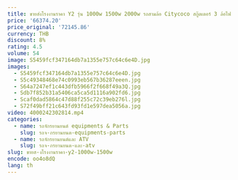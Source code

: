 ```yaml
---
title: ขายส่งโรงงานราคา Y2 รุ่น 1000w 1500w 2000w รถสามล้อ Citycoco สกู๊ตเตอร์ 3 ล้อไฟฟ้าสกู๊ตเตอร์
price: '66374.20'
price_original: '72145.86'
currency: THB
discount: 8%
rating: 4.5
volume: 54
image: S5459fcf347164db7a1355e757c64c6e4D.jpg
images:
  - S5459fcf347164db7a1355e757c64c6e4D.jpg
  - S5c49348468e74c0993eb567b36287eeen.jpg
  - S64a7247ef1c443dfb5966f2f668f49a3Q.jpg
  - Sdb7f852b31a5406ca5ca5d1116a902fd6.jpg
  - Scaf0dad5864c47d88f255c72c39eb276l.jpg
  - S72f49bff21c643fd93fd1e597dea5056a.jpg
video: 4000242302814.mp4
categories:
  - name: รถจักรยานยนต์ equipments & Parts
    slug: รถจ-กรยานยนต-equipments-parts
  - name: รถจักรยานยนต์และ ATV
    slug: รถจ-กรยานยนต-และ-atv
slug: ขายส-งโรงงานราคา-y2-1000w-1500w
encode: oo4o8dQ
lang: th
---
```

  